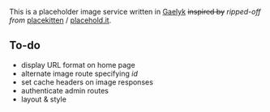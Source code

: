 This is a placeholder image service written in [Gaelyk][3] <s>inspired by</s> _ripped-off from_ [placekitten][1] / [placehold.it][2].
	
## To-do

* display URL format on home page
* alternate image route specifying _id_
* set cache headers on image responses
* authenticate admin routes
* layout & style

[1]:http://placekitten.com/
[2]:http://placehold.it/
[3]:http://gaelyk.appspot.com/
